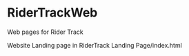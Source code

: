 # RiderTrackWeb
Web pages for Rider Track

Website Landing page in RiderTrack Landing Page/index.html
